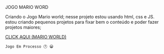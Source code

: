 JOGO MARIO WORD
<p>Criando o Jogo Mario world; nesse projeto estou usando html, css e JS. 
  estou criando pequenos projetos para fixar bem o conteúdo e poder fazer projetos maiores;</p>
  
  <a href="https://edinho-lopes.github.io/Jogo_Mario_world/">CLICK AQUI (MARIO WORLD)</a>
  
    Jogo Em Processo 🕐 😀
